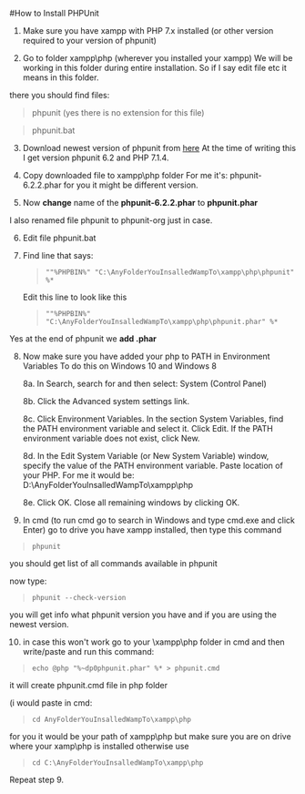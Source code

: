 
#How to Install PHPUnit


1. Make sure you have xampp with PHP 7.x installed (or other version required to your version of phpunit)

2. Go to folder xampp\php (wherever you installed your xampp) We will be working in this folder during entire installation. So if I say edit file etc it means in this folder.

there you should find files:

> phpunit (yes there is no extension for this file)

> phpunit.bat

3. Download newest version of phpunit from [here](https://phpunit.de/) At the time of writing this I get version phpunit 6.2 and PHP 7.1.4.

4. Copy downloaded file to xampp\php folder For me it's: phpunit-6.2.2.phar for you it might be different version.

5. Now **change** name of the **phpunit-6.2.2.phar** to **phpunit.phar**

I also renamed file phpunit to phpunit-org just in case.

6. Edit file phpunit.bat

7. Find line that says:

    >`""%PHPBIN%" "C:\AnyFolderYouInsalledWampTo\xampp\php\phpunit" %*`

   Edit this line to look like this

    >`""%PHPBIN%" "C:\AnyFolderYouInsalledWampTo\xampp\php\phpunit.phar" %*`

Yes at the end of phpunit we **add .phar**

8. Now make sure you have added your php to PATH in Environment Variables To do this on Windows 10 and Windows 8

    8a. In Search, search for and then select: System (Control Panel)
    
    8b. Click the Advanced system settings link.
    
    8c. Click Environment Variables. In the section System Variables, find the PATH environment variable and select it. Click Edit. If the PATH environment variable does not exist, click New.
    
    8d. In the Edit System Variable (or New System Variable) window, specify the value of the PATH environment variable. Paste location of your PHP. For me it would be: D:\AnyFolderYouInsalledWampTo\xampp\php

    8e. Click OK. Close all remaining windows by clicking OK.

9. In cmd (to run cmd go to search in Windows and type cmd.exe and click Enter) go to drive you have xampp installed, then type this command

 >`phpunit`

you should get list of all commands available in phpunit

now type:

 >`phpunit --check-version`

you will get info what phpunit version you have and if you are using the newest version.

10. in case this won't work go to your \xampp\php folder in cmd and then write/paste and run this command:

 >`echo @php "%~dp0phpunit.phar" %* > phpunit.cmd`

it will create phpunit.cmd file in php folder

(i would paste in cmd:

 >`cd AnyFolderYouInsalledWampTo\xampp\php`

for you it would be your path of xampp\php but make sure you are on drive where your xamp\php is installed otherwise use

 >`cd C:\AnyFolderYouInsalledWampTo\xampp\php`

Repeat step 9.